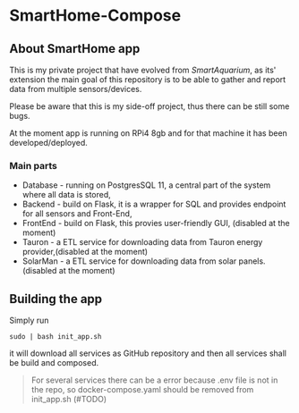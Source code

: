 # SmartHome-Compose

## About SmartHome app
This is my private project that have evolved from _SmartAquarium_, as its' extension the main goal of this repository is to be able to gather and report data from multiple sensors/devices.

Please be aware that this is my side-off project, thus there can be still some bugs.

At the moment app is running on RPi4 8gb and for that machine it has been developed/deployed.

### Main parts

- Database - running on PostgresSQL 11, a central part of the system where all data is stored,
- Backend - build on Flask, it is a wrapper for SQL and provides endpoint for all sensors and Front-End,
- FrontEnd - build on Flask, this provies user-friendly GUI, (disabled at the moment)
- Tauron - a ETL service for downloading data from Tauron energy provider,(disabled at the moment)
- SolarMan - a ETL service for downloading data from solar panels. (disabled at the moment)


## Building the app

Simply run 

```sudo | bash init_app.sh```

it will download all services as GitHub repository and then all services shall be build and composed.

> For several services there can be a error because .env file is not in the repo, so docker-compose.yaml should be removed from init_app.sh (#TODO)
